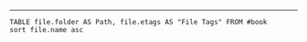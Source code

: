 ___
```dataview
TABLE file.folder AS Path, file.etags AS "File Tags" FROM #book 
sort file.name asc
```

